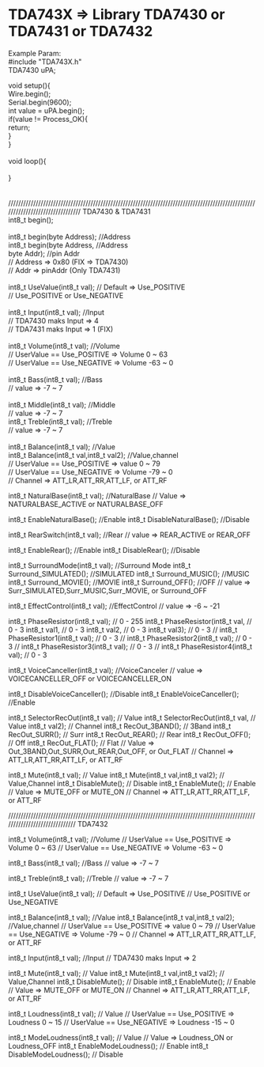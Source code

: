 # TDA743X => Library TDA7430 or TDA7431 or TDA7432

Example Param: </br>
#include "TDA743X.h" </br>
TDA7430 uPA;  </br>

void setup(){ </br>
  Wire.begin(); </br>
  Serial.begin(9600); </br>
  int value = uPA.begin(); </br>
  if(value != Process_OK){ </br>
    return; </br>
  } </br>
} </br>
</br>
void loop(){ </br>
</br>
} </br>
</br>
</br>
////////////////////////////////////////////////////////////////////////////////////////////////////////////////////////////////
TDA7430 & TDA7431 </br>
  int8_t begin(); </br>            
  int8_t begin(byte Address); //Address </br>
  int8_t begin(byte Address,  //Address </br>
               byte Addr);    //pin Addr </br>
  // Address => 0x80 (FIX => TDA7430) </br>
  // Addr => pinAddr (Only TDA7431) </br>
  </br>
  int8_t UseValue(int8_t val); // Default => Use_POSITIVE </br>
  // Use_POSITIVE or Use_NEGATIVE </br>
  </br>
  int8_t Input(int8_t val);   //Input </br>
  // TDA7430 maks Input => 4 </br>
  // TDA7431 maks Input => 1 (FIX) </br>
  </br>
  int8_t Volume(int8_t val);  //Volume </br>
  // UserValue == Use_POSITIVE => Volume 0 ~ 63 </br>
  // UserValue == Use_NEGATIVE => Volume -63 ~ 0 </br>
  </br>
  int8_t Bass(int8_t val);    //Bass </br>
  // value => -7 ~ 7 </br>
  </br>
  int8_t Middle(int8_t val);  //Middle </br>
  // value => -7 ~ 7
  </br>
  int8_t Treble(int8_t val);  //Treble </br>
  // value => -7 ~ 7 </br>
  </br>
  int8_t Balance(int8_t val);               //Value </br>
  int8_t Balance(int8_t val,int8_t val2);   //Value,channel </br>
  // UserValue == Use_POSITIVE => value 0 ~ 79 </br>
  // UserValue == Use_NEGATIVE => Volume -79 ~ 0 </br>
  // Channel => ATT_LR,ATT_RR,ATT_LF, or ATT_RF </br> 
 
  int8_t NaturalBase(int8_t val); //NaturalBase
  // Value => NATURALBASE_ACTIVE or NATURALBASE_OFF
  
  int8_t EnableNaturalBase();     //Enable
  int8_t DisableNaturalBase();    //Disable

  int8_t RearSwitch(int8_t val);  //Rear
  // value => REAR_ACTIVE or REAR_OFF
  
  int8_t EnableRear();            //Enable
  int8_t DisableRear();           //Disable

  int8_t SurroundMode(int8_t val);  //Surround Mode
  int8_t Surround_SIMULATED();      //SIMULATED
  int8_t Surround_MUSIC();          //MUSIC
  int8_t Surround_MOVIE();          //MOVIE
  int8_t Surround_OFF();            //OFF
  // value => Surr_SIMULATED,Surr_MUSIC,Surr_MOVIE, or Surround_OFF
  
  int8_t EffectControl(int8_t val); //EffectControl
  // value => -6 ~ -21
  
  int8_t PhaseResistor(int8_t val);     // 0 -  255
  int8_t PhaseResistor(int8_t val,      // 0 - 3
                       int8_t val1,     // 0 - 3
                       int8_t val2,     // 0 - 3
                       int8_t val3);    // 0 - 3
//   int8_t PhaseResistor1(int8_t val);    // 0 - 3
//   int8_t PhaseResistor2(int8_t val);    // 0 - 3
//   int8_t PhaseResistor3(int8_t val);    // 0 - 3
//   int8_t PhaseResistor4(int8_t val);    // 0 - 3

  int8_t VoiceCanceller(int8_t val);    //VoiceCanceler
  // value => VOICECANCELLER_OFF or VOICECANCELLER_ON
  
  int8_t DisableVoiceCanceller();       //Disable
  int8_t EnableVoiceCanceller();        //Enable

  int8_t SelectorRecOut(int8_t val);    // Value
  int8_t SelectorRecOut(int8_t val,     // Value
                        int8_t val2);   // Channel
  int8_t RecOut_3BAND();                // 3Band
  int8_t RecOut_SURR();                 // Surr
  int8_t RecOut_REAR();                 // Rear
  int8_t RecOut_OFF();                  // Off
  int8_t RecOut_FLAT();                 // Flat
  // Value => Out_3BAND,Out_SURR,Out_REAR,Out_OFF, or Out_FLAT
  // Channel => ATT_LR,ATT_RR,ATT_LF, or ATT_RF
  
  int8_t Mute(int8_t val);              // Value
  int8_t Mute(int8_t val,int8_t val2);  // Value,Channel
  int8_t DisableMute();                 // Disable
  int8_t EnableMute();                  // Enable
  // Value => MUTE_OFF or MUTE_ON
  // Channel => ATT_LR,ATT_RR,ATT_LF, or ATT_RF
  
  //////////////////////////////////////////////////////////////////////////////////////////////////////////////////////////////
  TDA7432
  
  int8_t Volume(int8_t val);  //Volume
  // UserValue == Use_POSITIVE => Volume 0 ~ 63
  // UserValue == Use_NEGATIVE => Volume -63 ~ 0
  
  int8_t Bass(int8_t val);    //Bass 
  // value => -7 ~ 7
  
  int8_t Treble(int8_t val);  //Treble
  // value => -7 ~ 7
  
  int8_t UseValue(int8_t val); // Default => Use_POSITIVE
  // Use_POSITIVE or Use_NEGATIVE
  
  int8_t Balance(int8_t val);               //Value
  int8_t Balance(int8_t val,int8_t val2);   //Value,channel
  // UserValue == Use_POSITIVE => value 0 ~ 79
  // UserValue == Use_NEGATIVE => Volume -79 ~ 0
  // Channel => ATT_LR,ATT_RR,ATT_LF, or ATT_RF

  int8_t Input(int8_t val);   //Input
  // TDA7430 maks Input => 2
  
  int8_t Mute(int8_t val);              // Value
  int8_t Mute(int8_t val,int8_t val2);  // Value,Channel
  int8_t DisableMute();                 // Disable
  int8_t EnableMute();                  // Enable
  // Value => MUTE_OFF or MUTE_ON
  // Channel => ATT_LR,ATT_RR,ATT_LF, or ATT_RF
  
  int8_t Loudness(int8_t val);          // Value
  // UserValue == Use_POSITIVE => Loudness 0 ~ 15
  // UserValue == Use_NEGATIVE => Loudness -15 ~ 0
  
  int8_t ModeLoudness(int8_t val);      // Value
  // Value => Loudness_ON or Loudness_OFF
  int8_t EnableModeLoudness();          // Enable
  int8_t DisableModeLoudness();         // Disable
